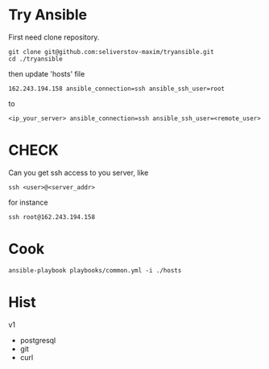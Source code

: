 Try Ansible
==========

First need clone repository.
```
git clone git@github.com:seliverstov-maxim/tryansible.git
cd ./tryansible
```
then update 'hosts' file
```
162.243.194.158 ansible_connection=ssh ansible_ssh_user=root
```
to
```
<ip_your_server> ansible_connection=ssh ansible_ssh_user=<remote_user>
```

CHECK
==========
Can you get ssh access to you server, like
```
ssh <user>@<server_addr>
```
for instance
```
ssh root@162.243.194.158
```

Cook
==========
```
ansible-playbook playbooks/common.yml -i ./hosts
```

Hist
==========
v1
- postgresql
- git
- curl
